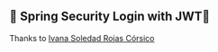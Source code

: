## :milky_way: Spring Security Login with JWT:milky_way:

Thanks to  [Ivana Soledad Rojas Córsico](https://www.youtube.com/@irojascorsico)
